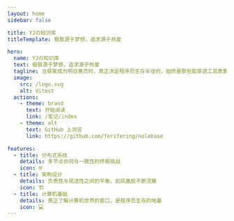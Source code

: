 ```yaml
---
layout: home
sidebar: false

title: YJの知识库
titleTemplate: 极致源于梦想，追求源于热爱

hero:
  name: YJの知识库
  text: 极致源于梦想，追求源于热爱
  tagline: 当框架成为明日黄页时，真正决定程序员生存半径的，始终是那些能穿透工具表象、直抵问题本质的逻辑直觉与思维锋刃。
  image:
    src: /logo.svg
    alt: Vitest
  actions:
    - theme: brand
      text: 开始阅读
      link: /笔记/index
    - theme: alt
      text: GitHub 上浏览
      link: https://github.com/ferifering/nolebase

features:
  - title: 分布式系统
    details: 多节点协同与一致性的终极挑战
    icon: 🌐
  - title: 架构设计
    details: 负责性与简洁性之间的平衡，如凤凰般不断涅槃
    icon: 🏗️
  - title: 计算机基础
    details: 真正了解计算机世界的窗口，是程序员生存的地基
    icon: 💻
---
```


<HomePage />
